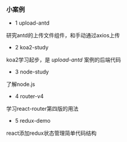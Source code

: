 ### 小案例 

- 1 upload-antd

研究antd的上传文件组件，和手动通过axios上传
- 2 koa2-study

koa2学习起步，是 *upload-antd* 案例的后端代码
- 3 node-study

了解node.js
- 4 router-v4

学习react-router第四版的用法
- 5 redux-demo

react添加redux状态管理简单代码结构